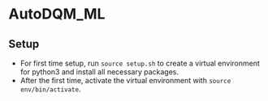 # AutoDQM_ML

## Setup
* For first time setup, run ```source setup.sh``` to create a virtual environment for python3 and install all necessary packages.
* After the first time, activate the virtual environment with ```source env/bin/activate```.
